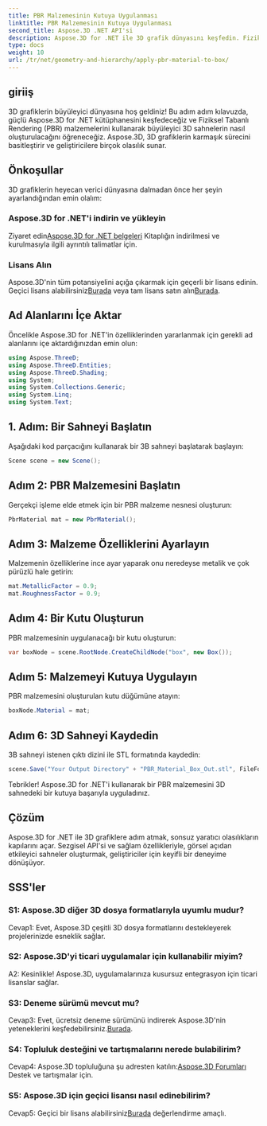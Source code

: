 ```yaml
---
title: PBR Malzemesinin Kutuya Uygulanması
linktitle: PBR Malzemesinin Kutuya Uygulanması
second_title: Aspose.3D .NET API'si
description: Aspose.3D for .NET ile 3D grafik dünyasını keşfedin. Fiziksel Tabanlı İşleme malzemelerini kullanarak zahmetsizce sürükleyici sahneler oluşturun.
type: docs
weight: 10
url: /tr/net/geometry-and-hierarchy/apply-pbr-material-to-box/
---
```

## giriiş

3D grafiklerin büyüleyici dünyasına hoş geldiniz! Bu adım adım kılavuzda, güçlü Aspose.3D for .NET kütüphanesini keşfedeceğiz ve Fiziksel Tabanlı Rendering (PBR) malzemelerini kullanarak büyüleyici 3D sahnelerin nasıl oluşturulacağını öğreneceğiz. Aspose.3D, 3D grafiklerin karmaşık sürecini basitleştirir ve geliştiricilere birçok olasılık sunar.

## Önkoşullar

3D grafiklerin heyecan verici dünyasına dalmadan önce her şeyin ayarlandığından emin olalım:

### Aspose.3D for .NET'i indirin ve yükleyin

 Ziyaret edin[Aspose.3D for .NET belgeleri](https://reference.aspose.com/3d/net/) Kitaplığın indirilmesi ve kurulmasıyla ilgili ayrıntılı talimatlar için.

### Lisans Alın

Aspose.3D'nin tüm potansiyelini açığa çıkarmak için geçerli bir lisans edinin. Geçici lisans alabilirsiniz[Burada](https://purchase.aspose.com/temporary-license/) veya tam lisans satın alın[Burada](https://purchase.aspose.com/buy).

## Ad Alanlarını İçe Aktar

Öncelikle Aspose.3D for .NET'in özelliklerinden yararlanmak için gerekli ad alanlarını içe aktardığınızdan emin olun:

```csharp
using Aspose.ThreeD;
using Aspose.ThreeD.Entities;
using Aspose.ThreeD.Shading;
using System;
using System.Collections.Generic;
using System.Linq;
using System.Text;
```

## 1. Adım: Bir Sahneyi Başlatın

Aşağıdaki kod parçacığını kullanarak bir 3B sahneyi başlatarak başlayın:

```csharp
Scene scene = new Scene();
```

## Adım 2: PBR Malzemesini Başlatın

Gerçekçi işleme elde etmek için bir PBR malzeme nesnesi oluşturun:

```csharp
PbrMaterial mat = new PbrMaterial();
```

## Adım 3: Malzeme Özelliklerini Ayarlayın

Malzemenin özelliklerine ince ayar yaparak onu neredeyse metalik ve çok pürüzlü hale getirin:

```csharp
mat.MetallicFactor = 0.9;
mat.RoughnessFactor = 0.9;
```

## Adım 4: Bir Kutu Oluşturun

PBR malzemesinin uygulanacağı bir kutu oluşturun:

```csharp
var boxNode = scene.RootNode.CreateChildNode("box", new Box());
```

## Adım 5: Malzemeyi Kutuya Uygulayın

PBR malzemesini oluşturulan kutu düğümüne atayın:

```csharp
boxNode.Material = mat;
```

## Adım 6: 3D Sahneyi Kaydedin

3B sahneyi istenen çıktı dizini ile STL formatında kaydedin:

```csharp
scene.Save("Your Output Directory" + "PBR_Material_Box_Out.stl", FileFormat.STLASCII);
```

Tebrikler! Aspose.3D for .NET'i kullanarak bir PBR malzemesini 3D sahnedeki bir kutuya başarıyla uyguladınız.

## Çözüm

Aspose.3D for .NET ile 3D grafiklere adım atmak, sonsuz yaratıcı olasılıkların kapılarını açar. Sezgisel API'si ve sağlam özellikleriyle, görsel açıdan etkileyici sahneler oluşturmak, geliştiriciler için keyifli bir deneyime dönüşüyor.

## SSS'ler

### S1: Aspose.3D diğer 3D dosya formatlarıyla uyumlu mudur?

Cevap1: Evet, Aspose.3D çeşitli 3D dosya formatlarını destekleyerek projelerinizde esneklik sağlar.

### S2: Aspose.3D'yi ticari uygulamalar için kullanabilir miyim?

A2: Kesinlikle! Aspose.3D, uygulamalarınıza kusursuz entegrasyon için ticari lisanslar sağlar.

### S3: Deneme sürümü mevcut mu?

 Cevap3: Evet, ücretsiz deneme sürümünü indirerek Aspose.3D'nin yeteneklerini keşfedebilirsiniz.[Burada](https://releases.aspose.com/).

### S4: Topluluk desteğini ve tartışmalarını nerede bulabilirim?

 Cevap4: Aspose.3D topluluğuna şu adresten katılın:[Aspose.3D Forumları](https://forum.aspose.com/c/3d/18) Destek ve tartışmalar için.

### S5: Aspose.3D için geçici lisansı nasıl edinebilirim?

 Cevap5: Geçici bir lisans alabilirsiniz[Burada](https://purchase.aspose.com/temporary-license/) değerlendirme amaçlı.